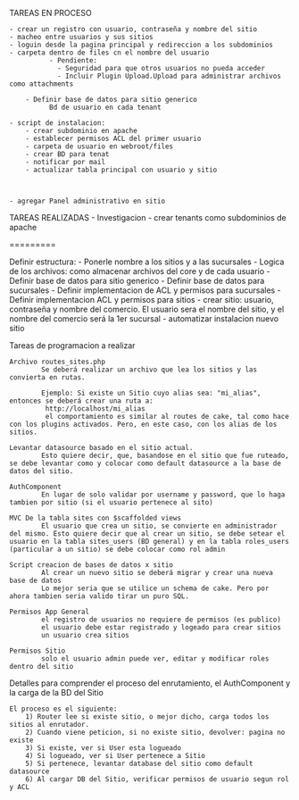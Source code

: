 TAREAS EN PROCESO


	- crear un registro con usuario, contraseña y nombre del sitio
	- macheo entre usuarios y sus sitios
	- loguin desde la pagina principal y redireccion a los subdominios
	- carpeta dentro de files cn el nombre del usuario
              - Pendiente: 
              	- Seguridad para que otros usuarios no pueda acceder
              	- Incluir Plugin Upload.Upload para administrar archivos como attachments

        - Definir base de datos para sitio generico
              Bd de usuario en cada tenant
	
	- script de instalacion:
		- crear subdominio en apache
		- establecer permisos ACL del primer usuario
		- carpeta de usuario en webroot/files
		- crear BD para tenat
		- notificar por mail
		- actualizar tabla principal con usuario y sitio
	
	      
	      
	- agregar Panel administrativo en sitio 
        
        
        
       


TAREAS REALIZADAS
	- Investigacion
		- crear tenants como subdominios de apache



       

========= 


Definir estructura:	
	- Ponerle nombre a los sitios y a las sucursales
	- Logica de los archivos: como almacenar archivos del core y de cada usuario
	- Definir base de datos para sitio generico
	- Definir base de datos para sucursales
	- Definir implementacion de ACL y  permisos para sucursales
	- Definir implementacion ACL y  permisos para sitios
	- crear sitio: usuario, contraseña y nombre del comercio. El usuario sera el nombre del sitio, y el nombre del comercio será la 1er sucursal
	- automatizar instalacion nuevo sitio






Tareas de programacion a realizar
		

	Archivo routes_sites.php
			Se deberá realizar un archivo que lea los sitios y las convierta en rutas.

			Ejemplo: Si existe un Sitio cuyo alias sea: "mi_alias", entonces se deberá crear una ruta a:
			 http://localhost/mi_alias
			 el comportamiento es similar al routes de cake, tal como hace con los plugins activados. Pero, en este caso, con los alias de los sitios.

	Levantar datasource basado en el sitio actual. 			
			Esto quiere decir, que, basandose en el sitio que fue ruteado, se debe levantar como y colocar como default datasource a la base de datos del sitio.

	AuthComponent
			En lugar de solo validar por username y password, que lo haga tambien por sitio (si el usuario pertenece al sito)
		
	MVC De la tabla sites con $scaffolded views
			El usuario que crea un sitio, se convierte en administrador del mismo. Esto quiere decir que al crear un sitio, se debe setear el usuario en la tabla sites_users (BD general) y en la tabla roles_users (particular a un sitio) se debe colocar como rol admin

	Script creacion de bases de datos x sitio
			Al crear un nuevo sitio se deberá migrar y crear una nueva base de datos
			Lo mejor seria que se utilice un schema de cake. Pero por ahora tambien seria valido tirar un puro SQL.

	Permisos App General
			el registro de usuarios no requiere de permisos (es publico)
			el usuario debe estar registrado y logeado para crear sitios
			un usuario crea sitios

	Permisos Sitio
			solo el usuario admin puede ver, editar y modificar roles dentro del sitio



	

Detalles para comprender el proceso del enrutamiento, el AuthComponent y la carga de la BD del Sitio

	El proceso es el siguiente:
		1) Router lee si existe sitio, o mejor dicho, carga todos los sitios al enrutador.
		2) Cuando viene peticion, si no existe sitio, devolver: pagina no existe
		3) Si existe, ver si User esta logueado
		4) Si logueado, ver si User pertenece a Sitio
		5) Si pertenece, levantar database del sitio como default datasource
		6) Al cargar DB del Sitio, verificar permisos de usuario segun rol y ACL
